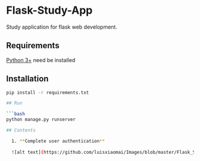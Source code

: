 # Flask-Study-App
Study application for flask web development.

## Requirements

[Python 3+](https://www.python.org/downloads/) need be installed

## Installation

```bash	
pip install -r requirements.txt

## Run

```bash	
python manage.py runserver

## Contents

  1. **Complete user authentication** 
  
  ![alt text](https://github.com/luisxiaomai/Images/blob/master/Flask_Study_App/login.png)

 

